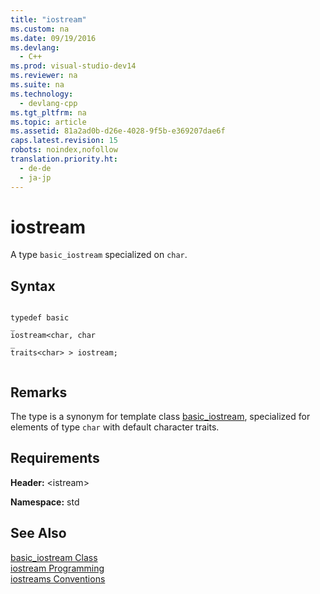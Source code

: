 ```yaml
---
title: "iostream"
ms.custom: na
ms.date: 09/19/2016
ms.devlang: 
  - C++
ms.prod: visual-studio-dev14
ms.reviewer: na
ms.suite: na
ms.technology: 
  - devlang-cpp
ms.tgt_pltfrm: na
ms.topic: article
ms.assetid: 81a2ad0b-d26e-4028-9f5b-e369207dae6f
caps.latest.revision: 15
robots: noindex,nofollow
translation.priority.ht: 
  - de-de
  - ja-jp
---
```

# iostream
A type `basic_iostream` specialized on `char`.  
  
## Syntax  
  
```  
  
typedef basic  
_  
iostream<char, char  
_  
traits<char> > iostream;  
  
```  
  
## Remarks  
 The type is a synonym for template class [basic_iostream](../vs140/basic_iostream-Class.md), specialized for elements of type `char` with default character traits.  
  
## Requirements  
 **Header:** <istream\>  
  
 **Namespace:** std  
  
## See Also  
 [basic_iostream Class](../vs140/basic_iostream-Class.md)   
 [iostream Programming](../vs140/iostream-Programming.md)   
 [iostreams Conventions](../vs140/iostreams-Conventions.md)